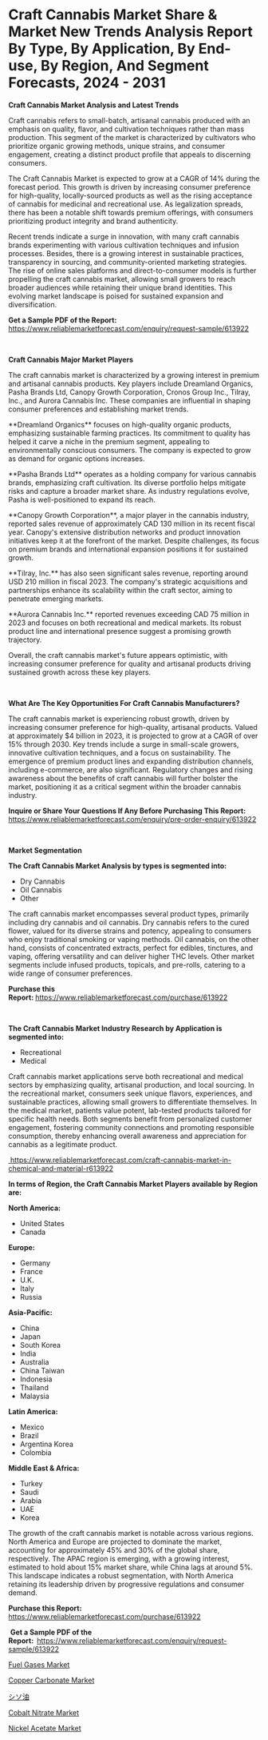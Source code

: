 <p><h1>Craft Cannabis Market Share & Market New Trends Analysis Report By Type, By Application, By End-use, By Region, And Segment Forecasts, 2024 - 2031</h1></p><p><strong>Craft Cannabis Market Analysis and Latest Trends</strong></p>
<p><p>Craft cannabis refers to small-batch, artisanal cannabis produced with an emphasis on quality, flavor, and cultivation techniques rather than mass production. This segment of the market is characterized by cultivators who prioritize organic growing methods, unique strains, and consumer engagement, creating a distinct product profile that appeals to discerning consumers.</p><p>The Craft Cannabis Market is expected to grow at a CAGR of 14% during the forecast period. This growth is driven by increasing consumer preference for high-quality, locally-sourced products as well as the rising acceptance of cannabis for medicinal and recreational use. As legalization spreads, there has been a notable shift towards premium offerings, with consumers prioritizing product integrity and brand authenticity.</p><p>Recent trends indicate a surge in innovation, with many craft cannabis brands experimenting with various cultivation techniques and infusion processes. Besides, there is a growing interest in sustainable practices, transparency in sourcing, and community-oriented marketing strategies. The rise of online sales platforms and direct-to-consumer models is further propelling the craft cannabis market, allowing small growers to reach broader audiences while retaining their unique brand identities. This evolving market landscape is poised for sustained expansion and diversification.</p></p>
<p><strong>Get a Sample PDF of the Report:&nbsp;</strong> <a href="https://www.reliablemarketforecast.com/enquiry/request-sample/613922?utm_campaign=1082&utm_medium=2&utm_source=Github&utm_content=ia&utm_term=11122024&utm_id=craft-cannabis">https://www.reliablemarketforecast.com/enquiry/request-sample/613922</a></p>
<p>&nbsp;</p>
<p><strong>Craft Cannabis Major Market Players</strong></p>
<p><p>The craft cannabis market is characterized by a growing interest in premium and artisanal cannabis products. Key players include Dreamland Organics, Pasha Brands Ltd, Canopy Growth Corporation, Cronos Group Inc., Tilray, Inc., and Aurora Cannabis Inc. These companies are influential in shaping consumer preferences and establishing market trends.</p><p>**Dreamland Organics** focuses on high-quality organic products, emphasizing sustainable farming practices. Its commitment to quality has helped it carve a niche in the premium segment, appealing to environmentally conscious consumers. The company is expected to grow as demand for organic options increases.</p><p>**Pasha Brands Ltd** operates as a holding company for various cannabis brands, emphasizing craft cultivation. Its diverse portfolio helps mitigate risks and capture a broader market share. As industry regulations evolve, Pasha is well-positioned to expand its reach.</p><p>**Canopy Growth Corporation**, a major player in the cannabis industry, reported sales revenue of approximately CAD 130 million in its recent fiscal year. Canopy's extensive distribution networks and product innovation initiatives keep it at the forefront of the market. Despite challenges, its focus on premium brands and international expansion positions it for sustained growth.</p><p>**Tilray, Inc.** has also seen significant sales revenue, reporting around USD 210 million in fiscal 2023. The company's strategic acquisitions and partnerships enhance its scalability within the craft sector, aiming to penetrate emerging markets.</p><p>**Aurora Cannabis Inc.** reported revenues exceeding CAD 75 million in 2023 and focuses on both recreational and medical markets. Its robust product line and international presence suggest a promising growth trajectory.</p><p>Overall, the craft cannabis market's future appears optimistic, with increasing consumer preference for quality and artisanal products driving sustained growth across these key players.</p></p>
<p>&nbsp;</p>
<p><strong>What Are The Key Opportunities For Craft Cannabis Manufacturers?</strong></p>
<p><p>The craft cannabis market is experiencing robust growth, driven by increasing consumer preference for high-quality, artisanal products. Valued at approximately $4 billion in 2023, it is projected to grow at a CAGR of over 15% through 2030. Key trends include a surge in small-scale growers, innovative cultivation techniques, and a focus on sustainability. The emergence of premium product lines and expanding distribution channels, including e-commerce, are also significant. Regulatory changes and rising awareness about the benefits of craft cannabis will further bolster the market, positioning it as a critical segment within the broader cannabis industry.</p></p>
<p><strong>Inquire or Share Your Questions If Any Before Purchasing This Report:</strong> <a href="https://www.reliablemarketforecast.com/enquiry/pre-order-enquiry/613922?utm_campaign=1082&utm_medium=2&utm_source=Github&utm_content=ia&utm_term=11122024&utm_id=craft-cannabis">https://www.reliablemarketforecast.com/enquiry/pre-order-enquiry/613922</a></p>
<p>&nbsp;</p>
<p><strong>Market Segmentation</strong></p>
<p><strong>The Craft Cannabis Market Analysis by types is segmented into:</strong></p>
<p><ul><li>Dry Cannabis</li><li>Oil Cannabis</li><li>Other</li></ul></p>
<p><p>The craft cannabis market encompasses several product types, primarily including dry cannabis and oil cannabis. Dry cannabis refers to the cured flower, valued for its diverse strains and potency, appealing to consumers who enjoy traditional smoking or vaping methods. Oil cannabis, on the other hand, consists of concentrated extracts, perfect for edibles, tinctures, and vaping, offering versatility and can deliver higher THC levels. Other market segments include infused products, topicals, and pre-rolls, catering to a wide range of consumer preferences.</p></p>
<p><strong>Purchase this Report:&nbsp;</strong><a href="https://www.reliablemarketforecast.com/purchase/613922?utm_campaign=1082&utm_medium=2&utm_source=Github&utm_content=ia&utm_term=11122024&utm_id=craft-cannabis">https://www.reliablemarketforecast.com/purchase/613922</a></p>
<p>&nbsp;</p>
<p><strong>The Craft Cannabis Market Industry Research by Application is segmented into:</strong></p>
<p><ul><li>Recreational</li><li>Medical</li></ul></p>
<p><p>Craft cannabis market applications serve both recreational and medical sectors by emphasizing quality, artisanal production, and local sourcing. In the recreational market, consumers seek unique flavors, experiences, and sustainable practices, allowing small growers to differentiate themselves. In the medical market, patients value potent, lab-tested products tailored for specific health needs. Both segments benefit from personalized customer engagement, fostering community connections and promoting responsible consumption, thereby enhancing overall awareness and appreciation for cannabis as a legitimate product.</p></p>
<p><a href="https://www.reliablemarketforecast.com/craft-cannabis-market-in-chemical-and-material-r613922?utm_campaign=1082&utm_medium=2&utm_source=Github&utm_content=ia&utm_term=11122024&utm_id=craft-cannabis">&nbsp;https://www.reliablemarketforecast.com/craft-cannabis-market-in-chemical-and-material-r613922</a></p>
<p><strong>In terms of Region, the Craft Cannabis Market Players available by Region are:</strong></p>
<p>
    <p> <strong> North America: </strong>
        <ul>
            <li>United States</li>
            <li>Canada</li>
        </ul>
        </p> 
    <p> <strong> Europe: </strong>
        <ul>
            <li>Germany</li>
            <li>France</li>
            <li>U.K.</li>
            <li>Italy</li>
            <li>Russia</li>
        </ul>
        </p> 
    <p> <strong> Asia-Pacific: </strong>
        <ul>
            <li>China</li>
            <li>Japan</li>
            <li>South Korea</li>
            <li>India</li>
            <li>Australia</li>
            <li>China Taiwan</li>
            <li>Indonesia</li>
            <li>Thailand</li>
            <li>Malaysia</li>
        </ul>
        </p> 
    <p> <strong> Latin America: </strong>
        <ul>
            <li>Mexico</li>
            <li>Brazil</li>
            <li>Argentina Korea</li>
            <li>Colombia</li>
        </ul>
        </p> 
    <p> <strong> Middle East & Africa: </strong>
        <ul>
            <li>Turkey</li>
            <li>Saudi</li>
            <li>Arabia</li>
            <li>UAE</li>
            <li>Korea</li>
        </ul>
    </p>
    </p>
<p><p>The growth of the craft cannabis market is notable across various regions. North America and Europe are projected to dominate the market, accounting for approximately 45% and 30% of the global share, respectively. The APAC region is emerging, with a growing interest, estimated to hold about 15% market share, while China lags at around 5%. This landscape indicates a robust segmentation, with North America retaining its leadership driven by progressive regulations and consumer demand.</p></p>
<p><strong>Purchase this Report: </strong><a href="https://www.reliablemarketforecast.com/purchase/613922?utm_campaign=1082&utm_medium=2&utm_source=Github&utm_content=ia&utm_term=11122024&utm_id=craft-cannabis">https://www.reliablemarketforecast.com/purchase/613922</a></p>
<p>&nbsp;<strong>Get a Sample PDF of the Report:&nbsp;&nbsp;</strong><a href="https://www.reliablemarketforecast.com/enquiry/request-sample/613922?utm_campaign=1082&utm_medium=2&utm_source=Github&utm_content=ia&utm_term=11122024&utm_id=craft-cannabis">https://www.reliablemarketforecast.com/enquiry/request-sample/613922</a></p>
<p><strong></strong></p>
<p><p><a href="https://www.linkedin.com/pulse/analyzing-fuel-gases-markets-growth-trajectory-projected-cagr-cnenf?utm_campaign=1082&utm_medium=2&utm_source=Github&utm_content=ia&utm_term=11122024&utm_id=craft-cannabis">Fuel Gases Market</a></p><p><a href="https://www.linkedin.com/pulse/c-hannibex-sqmmf?utm_campaign=1082&utm_medium=2&utm_source=Github&utm_content=ia&utm_term=11122024&utm_id=craft-cannabis">Copper Carbonate Market</a></p><p><a href="https://github.com/lababdou/Market-Research-Report-List-6/blob/main/542035527452.md?utm_campaign=1082&utm_medium=2&utm_source=Github&utm_content=ia&utm_term=11122024&utm_id=craft-cannabis">シソ油</a></p><p><a href="https://www.linkedin.com/pulse/c-hannibex-sqmmf?utm_campaign=1082&utm_medium=2&utm_source=Github&utm_content=ia&utm_term=11122024&utm_id=craft-cannabis">Cobalt Nitrate Market</a></p><p><a href="https://www.linkedin.com/pulse/nickel-acetate-industry-research-report-global-analysis-size-ip00f?utm_campaign=1082&utm_medium=2&utm_source=Github&utm_content=ia&utm_term=11122024&utm_id=craft-cannabis">Nickel Acetate Market</a></p></p>